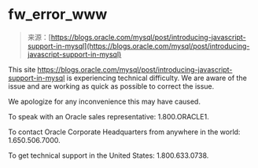 <!--yml
category: 未分类
date: 2024-05-27 14:27:28
-->

# fw_error_www

> 来源：[https://blogs.oracle.com/mysql/post/introducing-javascript-support-in-mysql](https://blogs.oracle.com/mysql/post/introducing-javascript-support-in-mysql)

This site https://blogs.oracle.com/mysql/post/introducing-javascript-support-in-mysql is experiencing technical difficulty. We are aware of the issue and are working as quick as possible to correct the issue.

We apologize for any inconvenience this may have caused.

To speak with an Oracle sales representative: 1.800.ORACLE1.

To contact Oracle Corporate Headquarters from anywhere in the world: 1.650.506.7000.

To get technical support in the United States: 1.800.633.0738\.